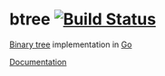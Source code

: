 btree [![Build Status](https://secure.travis-ci.org/Nightgunner5/btree.png?branch=master)](http://travis-ci.org/Nightgunner5/btree)
=====

[Binary tree](http://en.wikipedia.org/wiki/Binary_search_tree) implementation in [Go](http://golang.org/)

[Documentation](http://go.pkgdoc.org/github.com/Nightgunner5/btree)
